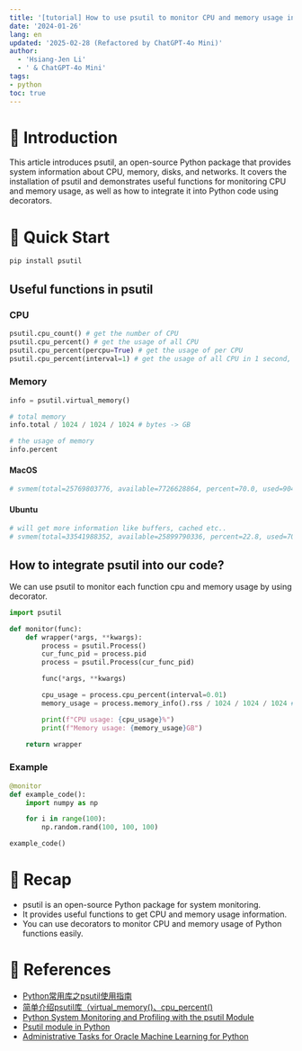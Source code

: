```yaml
---
title: '[tutorial] How to use psutil to monitor CPU and memory usage in python'
date: '2024-01-26'
lang: en
updated: '2025-02-28 (Refactored by ChatGPT-4o Mini)'
author:
  - 'Hsiang-Jen Li'
  - ' & ChatGPT-4o Mini'
tags:
- python
toc: true
---
```


# 📌 Introduction
This article introduces psutil, an open-source Python package that provides system information about CPU, memory, disks, and networks. It covers the installation of psutil and demonstrates useful functions for monitoring CPU and memory usage, as well as how to integrate it into Python code using decorators.
<!-- more -->

# 🚀 Quick Start
```python
pip install psutil
```

## Useful functions in psutil

### CPU
```python
psutil.cpu_count() # get the number of CPU
psutil.cpu_percent() # get the usage of all CPU
psutil.cpu_percent(percpu=True) # get the usage of per CPU
psutil.cpu_percent(interval=1) # get the usage of all CPU in 1 second, using interval will get more robust result
```

### Memory
```python
info = psutil.virtual_memory()

# total memory
info.total / 1024 / 1024 / 1024 # bytes -> GB

# the usage of memory
info.percent
```

#### MacOS
```python
# svmem(total=25769803776, available=7726628864, percent=70.0, used=9045114880, free=791134208, active=6949453824, inactive=6915768320, wired=2095661056)
```

#### Ubuntu
```python
# will get more information like buffers, cached etc..
# svmem(total=33541988352, available=25899790336, percent=22.8, used=7087771648, free=2703233024, active=15287881728, inactive=14264188928, buffers=965103616, cached=22785880064, shared=8265728, slab=904495104)
```

## How to integrate psutil into our code?

We can use psutil to monitor each function cpu and memory usage by using decorator.
```python
import psutil

def monitor(func):
    def wrapper(*args, **kwargs):
        process = psutil.Process()
        cur_func_pid = process.pid
        process = psutil.Process(cur_func_pid)

        func(*args, **kwargs)

        cpu_usage = process.cpu_percent(interval=0.01)
        memory_usage = process.memory_info().rss / 1024 / 1024 / 1024 # bytes -> GB

        print(f"CPU usage: {cpu_usage}%")
        print(f"Memory usage: {memory_usage}GB")

    return wrapper
```

### Example
```python
@monitor
def example_code():
    import numpy as np

    for i in range(100):
        np.random.rand(100, 100, 100)

example_code()
```

# 🔁 Recap
- psutil is an open-source Python package for system monitoring.
- It provides useful functions to get CPU and memory usage information.
- You can use decorators to monitor CPU and memory usage of Python functions easily.

# 🔗 References
- [Python常用库之psutil使用指南](https://zhuanlan.zhihu.com/p/380842937)
- [简单介绍psutil库（virtual_memory()、cpu_percent()](https://blog.csdn.net/qq_43391414/article/details/124431187)
- [Python System Monitoring and Profiling with the psutil Module](https://www.askpython.com/python-modules/psutil-module)
- [Psutil module in Python](https://www.geeksforgeeks.org/psutil-module-in-python/)
- [Administrative Tasks for Oracle Machine Learning for Python](https://docs.oracle.com/en/database/oracle/machine-learning/oml4py/2/mlpug/administrative-tasks-oracle-machine-learning-python1.html#GUID-0A8BF865-13EA-4A20-BAA9-7066066C45CB)
